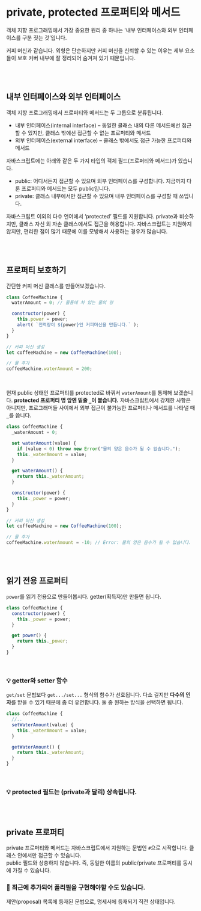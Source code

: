# private, protected 프로퍼티와 메서드

객체 지향 프로그래밍에서 가장 중요한 원리 중 하나는 '내부 인터페이스와 외부 인터페이스를 구분 짓는 것’입니다.

커피 머신과 같습니다. 외형은 단순하지만 커피 머신을 신뢰할 수 있는 이유는 세부 요소들이 보호 커버 내부에 잘 정리되어 숨겨져 있기 때문입니다.

<br><br>

## 내부 인터페이스와 외부 인터페이스

객체 지향 프로그래밍에서 프로퍼티와 메서드는 두 그룹으로 분류됩니다.

- 내부 인터페이스(internal interface) – 동일한 클래스 내의 다른 메서드에선 접근할 수 있지만, 클래스 밖에선 접근할 수 없는 프로퍼티와 메서드
- 외부 인터페이스(external interface) – 클래스 밖에서도 접근 가능한 프로퍼티와 메서드

자바스크립트에는 아래와 같은 두 가지 타입의 객체 필드(프로퍼티와 메서드)가 있습니다.

- public: 어디서든지 접근할 수 있으며 외부 인터페이스를 구성합니다. 지금까지 다룬 프로퍼티와 메서드는 모두 public입니다.
- private: 클래스 내부에서만 접근할 수 있으며 내부 인터페이스를 구성할 때 쓰입니다.

자바스크립트 이외의 다수 언어에서 ‘protected’ 필드를 지원합니다.
private과 비슷하지만, 클래스 자신 외 자손 클래스에서도 접근을 허용합니다.
자바스크립트는 지원하지 않지만, 편리한 점이 많기 때문에 이를 모방해서 사용하는 경우가 많습니다.

<br><br>

## 프로퍼티 보호하기

간단한 커피 머신 클래스를 만들어보겠습니다.

```js
class CoffeeMachine {
  waterAmount = 0; // 물통에 차 있는 물의 양

  constructor(power) {
    this.power = power;
    alert( `전력량이 ${power}인 커피머신을 만듭니다.` );
  }
}

// 커피 머신 생성
let coffeeMachine = new CoffeeMachine(100);

// 물 추가
coffeeMachine.waterAmount = 200;
```

<br>

현재 public 상태인 프로퍼티를 protected로 바꿔서 `waterAmount`를 통제해 보겠습니다.
**protected 프로퍼티 명 앞엔 밑줄 `_`이 붙습니다.**
자바스크립트에서 강제한 사항은 아니지만, 프로그래머들 사이에서 외부 접근이 불가능한 프로퍼티나 메서드를 나타낼 때 `_`를 씁니다.

```js
class CoffeeMachine {
  _waterAmount = 0;

  set waterAmount(value) {
    if (value < 0) throw new Error("물의 양은 음수가 될 수 없습니다.");
    this._waterAmount = value;
  }

  get waterAmount() {
    return this._waterAmount;
  }

  constructor(power) {
    this._power = power;
  }
}

// 커피 머신 생성
let coffeeMachine = new CoffeeMachine(100);

// 물 추가
coffeeMachine.waterAmount = -10; // Error: 물의 양은 음수가 될 수 없습니다.
```

<br><br>

## 읽기 전용 프로퍼티

`power`를 읽기 전용으로 만들어봅시다.
getter(획득자)만 만들면 됩니다.

```js
class CoffeeMachine {
  constructor(power) {
    this._power = power;
  }

  get power() {
    return this._power;
  }
}
```

<br>

### 💡 getter와 setter 함수

`get/set` 문법보다 `get.../set...` 형식의 함수가 선호됩니다.
다소 길지만 **다수의 인자**를 받을 수 있기 때문에 좀 더 유연합니다.
둘 중 원하는 방식을 선택하면 됩니다.

```js
class CoffeeMachine {
  //..
  setWaterAmount(value) {
    this._waterAmount = value;
  }

  getWaterAmount() {
    return this._waterAmount;
  }
}
```

<br>

### 💡 protected 필드는 (private과 달리) 상속됩니다.

<br><br>

## private 프로퍼티

private 프로퍼티와 메서드는 자바스크립트에서 지원하는 문법인 `#`으로 시작합니다. 클래스 안에서만 접근할 수 있습니다.  
public 필드와 상충하지 않습니다. 즉, 동일한 이름의 public/private 프로퍼티를 동시에 가질 수 있습니다.  




### 🚨 최근에 추가되어 폴리필을 구현해야할 수도 있습니다.
제안(proposal) 목록에 등재된 문법으로, 명세서에 등재되기 직전 상태입니다.
